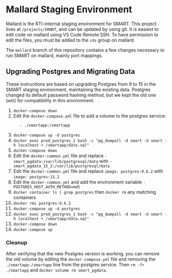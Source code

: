 # Mallard Staging Environment

Mallard is the RTI-internal staging environment for SMART. This project lives at `/projects/SMART`, and can be updated by using git. It is easiest to edit code on mallard using VS Code Remote SSH. To have permission to edit the files, you must be added to the `cds` group on mallard.

The `mallard` branch of this repository contains a few changes necessary to run SMART on mallard, mainly port mappings.

## Upgrading Postgres and Migrating Data

These instructions are based on upgrading Postgres from 9 to 15 in the SMART staging environment, maintaining the existing data. Postgres changed its default password hashing method, but we kept the old one (`md5`) for compatibility in this environment.

1. `docker-compose down`
2. Edit the `docker-compose.yml` file to add a volume to the postgres service:
```
      - ./smartapp:/smartapp
```
3. `docker-compose up -d postgres`
4. `docker exec prod_postgres_1 bash -c "pg_dumpall -d smart -U smart -h localhost > /smartapp/data.sql"`
5. `docker-compose down`
6. Edit the `docker-common.yml` file and replace `- smart_pgdata:/var/lib/postgresql/data` with `- smart_pgdata_15_2:/var/lib/postgresql/data`
7. Edit the `docker-common.yml` file and replace `image: postgres:9.6.2` with `image: postgres:15.2`
8. Edit the `docker-common.yml` and add the environment variable `- POSTGRES_HOST_AUTH_METHOD=md5`
9. `docker container ls | grep postgres` then `docker rm` any matching containers
10. `docker rmi postgres:9.6.2`
11. `docker-compose up -d postgres`
12. `docker exec prod_postgres_1 bash -c "pg_dumpall -d smart -U smart -h localhost < /smartapp/data.sql"`
13. `docker-compose down`
14. `docker-compose up`

### Cleanup

After verifying that the new Postgres version is working, you can remove the old volume by editing the `docker-compose.yml` file and removing the `./smartapp:/smartapp` line from the postgres service. Then `rm -fr ./smartapp` and `docker volume rm smart_pgdata`.
